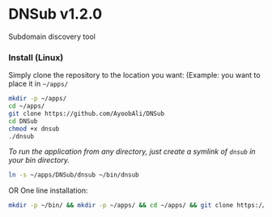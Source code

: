 # DNSub v1.2.0

Subdomain discovery tool

### Install (Linux)

Simply clone the repository to the location you want:
(Example: you want to place it in `~/apps/`
```Bash
mkdir -p ~/apps/
cd ~/apps/
git clone https://github.com/AyoobAli/DNSub
cd DNSub
chmod +x dnsub
./dnsub
```

*To run the application from any directory, just create a symlink of `dnsub` in your bin directory.*

```Bash
ln -s ~/apps/DNSub/dnsub ~/bin/dnsub
```


OR One line installation:

```bash
mkdir -p ~/bin/ && mkdir -p ~/apps/ && cd ~/apps/ && git clone https://github.com/ayoobali/DNSub && cd DNSub && chmod u+x dnsub && ln -s ~/apps/DNSub/dnsub ~/bin/dnsub
```
